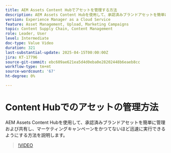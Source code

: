 ```yaml
---
title: AEM Assets Content Hubでアセットを管理する方法
description: AEM Assets Content Hubを使用して、承認済みブランドアセットを簡単に管理および共有し、マーケティングキャンペーンをこれまで以上に迅速に実行できるようにする方法を説明します。
version: Experience Manager as a Cloud Service
feature: Asset Management, Upload, Marketing Campaigns
topic: Content Supply Chain, Content Management
role: Leader, User
level: Intermediate
doc-type: Value Video
duration: 321
last-substantial-update: 2025-04-15T00:00:00Z
jira: KT-17796
source-git-commit: ebc609ae621ea5d4d0eba0e28202448b6eaeb8cc
workflow-type: tm+mt
source-wordcount: '67'
ht-degree: 0%

---
```



# Content Hubでのアセットの管理方法

AEM Assets Content Hubを使用して、承認済みブランドアセットを簡単に管理および共有し、マーケティングキャンペーンをかつてないほど迅速に実行できるようにする方法を説明します。

>[!VIDEO](https://video.tv.adobe.com/v/3457638/?learn=on&enablevpops)
